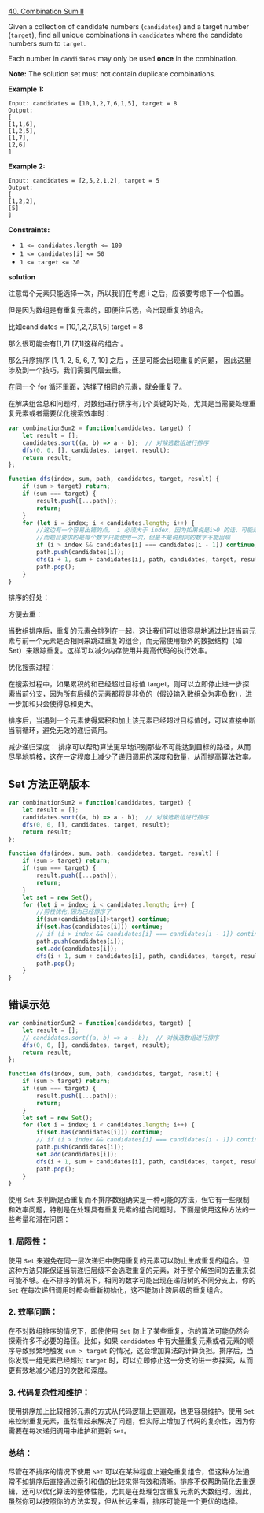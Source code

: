 [40. Combination Sum II](https://leetcode.com/problems/combination-sum-ii/)



Given a collection of candidate numbers (`candidates`) and a target number (`target`), find all unique combinations in `candidates` where the candidate numbers sum to `target`.

Each number in `candidates` may only be used **once** in the combination.

**Note:** The solution set must not contain duplicate combinations.

 

**Example 1:**

```
Input: candidates = [10,1,2,7,6,1,5], target = 8
Output: 
[
[1,1,6],
[1,2,5],
[1,7],
[2,6]
]
```

**Example 2:**

```
Input: candidates = [2,5,2,1,2], target = 5
Output: 
[
[1,2,2],
[5]
]
```

 

**Constraints:**

- `1 <= candidates.length <= 100`
- `1 <= candidates[i] <= 50`
- `1 <= target <= 30`

**solution**

注意每个元素只能选择一次，所以我们在考虑 i 之后，应该要考虑下一个位置。

但是因为数组是有重复元素的，即便往后选，会出现重复的组合。

比如candidates = [10,1,2,7,6,1,5]  target = 8 


那么很可能会有[1,7] [7,1]这样的组合 。

那么升序排序 [1, 1, 2, 5, 6, 7, 10]  之后 ，还是可能会出现重复的问题，
因此这里涉及到一个技巧，我们需要同层去重。

在同一个 for 循环里面，选择了相同的元素，就会重复了。

在解决组合总和问题时，对数组进行排序有几个关键的好处，尤其是当需要处理重复元素或者需要优化搜索效率时：

```js
var combinationSum2 = function(candidates, target) {
    let result = [];
    candidates.sort((a, b) => a - b);  // 对候选数组进行排序
    dfs(0, 0, [], candidates, target, result);
    return result;
};

function dfs(index, sum, path, candidates, target, result) {
    if (sum > target) return;
    if (sum === target) {
        result.push([...path]);
        return;
    }
    for (let i = index; i < candidates.length; i++) {
        //这边有一个容易出错的点， i 必须大于 index，因为如果说是i>0 的话，可能是这个元素你上一层用到了，但是这一层没有用到，但是也被跳过了。
        //而题目要求的是每个数字只能使用一次，但是不是说相同的数字不能出现
        if (i > index && candidates[i] === candidates[i - 1]) continue;  // 跳过当前递归层次的重复元素
        path.push(candidates[i]);
        dfs(i + 1, sum + candidates[i], path, candidates, target, result);  // 直接传递 path
        path.pop();
    }
}
```

排序的好处：

方便去重：

当数组排序后，重复的元素会排列在一起，这让我们可以很容易地通过比较当前元素与前一个元素是否相同来跳过重复的组合，而无需使用额外的数据结构（如 Set）来跟踪重复。这样可以减少内存使用并提高代码的执行效率。

优化搜索过程：

在搜索过程中，如果累积的和已经超过目标值 target，则可以立即停止进一步探索当前分支，因为所有后续的元素都将是非负的（假设输入数组全为非负数），进一步加和只会使得总和更大。

排序后，当遇到一个元素使得累积和加上该元素已经超过目标值时，可以直接中断当前循环，避免无效的递归调用。

减少递归深度：
排序可以帮助算法更早地识别那些不可能达到目标的路径，从而尽早地剪枝，这在一定程度上减少了递归调用的深度和数量，从而提高算法效率。

##  Set 方法正确版本
```js
var combinationSum2 = function(candidates, target) {
    let result = [];
    candidates.sort((a, b) => a - b);  // 对候选数组进行排序
    dfs(0, 0, [], candidates, target, result);
    return result;
};

function dfs(index, sum, path, candidates, target, result) {
    if (sum > target) return;
    if (sum === target) {
        result.push([...path]);
        return;
    }
    let set = new Set(); 
    for (let i = index; i < candidates.length; i++) {
        //剪枝优化,因为已经排序了
        if(sum+candidates[i]>target) continue; 
        if(set.has(candidates[i])) continue;  
        // if (i > index && candidates[i] === candidates[i - 1]) continue;  // 跳过当前递归层次的重复元素
        path.push(candidates[i]);
        set.add(candidates[i]);
        dfs(i + 1, sum + candidates[i], path, candidates, target, result);  // 直接传递 path
        path.pop();
    }
}
```
## 错误示范

```js
var combinationSum2 = function(candidates, target) {
    let result = [];
    // candidates.sort((a, b) => a - b);  // 对候选数组进行排序
    dfs(0, 0, [], candidates, target, result);
    return result;
};

function dfs(index, sum, path, candidates, target, result) {
    if (sum > target) return;
    if (sum === target) {
        result.push([...path]);
        return;
    }
    let set = new Set(); 
    for (let i = index; i < candidates.length; i++) {
        if(set.has(candidates[i])) continue;  
        // if (i > index && candidates[i] === candidates[i - 1]) continue;  // 跳过当前递归层次的重复元素
        path.push(candidates[i]);
        set.add(candidates[i]);
        dfs(i + 1, sum + candidates[i], path, candidates, target, result);  // 直接传递 path
        path.pop();
    }
}
```

使用 `Set` 来判断是否重复而不排序数组确实是一种可能的方法，但它有一些限制和效率问题，特别是在处理具有重复元素的组合问题时。下面是使用这种方法的一些考量和潜在问题：

### 1. **局限性**：
使用 `Set` 来避免在同一层次递归中使用重复的元素可以防止生成重复的组合。但这种方法只能保证当前递归层级不会选取重复的元素，对于整个解空间的去重来说可能不够。在不排序的情况下，相同的数字可能出现在递归树的不同分支上，你的 `Set` 在每次递归调用时都会重新初始化，这不能防止跨层级的重复组合。

### 2. **效率问题**：
在不对数组排序的情况下，即使使用 `Set` 防止了某些重复，你的算法可能仍然会探索许多不必要的路径。比如，如果 `candidates` 中有大量重复元素或者元素的顺序导致频繁地触发 `sum > target` 的情况，这会增加算法的计算负担。排序后，当你发现一组元素已经超过 `target` 时，可以立即停止这一分支的进一步探索，从而更有效地减少递归的次数和深度。

### 3. **代码复杂性和维护**：
使用排序加上比较相邻元素的方式从代码逻辑上更直观，也更容易维护。使用 `Set` 来控制重复元素，虽然看起来解决了问题，但实际上增加了代码的复杂性，因为你需要在每次递归调用中维护和更新 `Set`。

### 总结：
尽管在不排序的情况下使用 `Set` 可以在某种程度上避免重复组合，但这种方法通常不如排序后直接通过索引和值的比较来得有效和清晰。排序不仅帮助简化去重逻辑，还可以优化算法的整体性能，尤其是在处理包含重复元素的大数组时。因此，虽然你可以按照你的方法实现，但从长远来看，排序可能是一个更优的选择。















